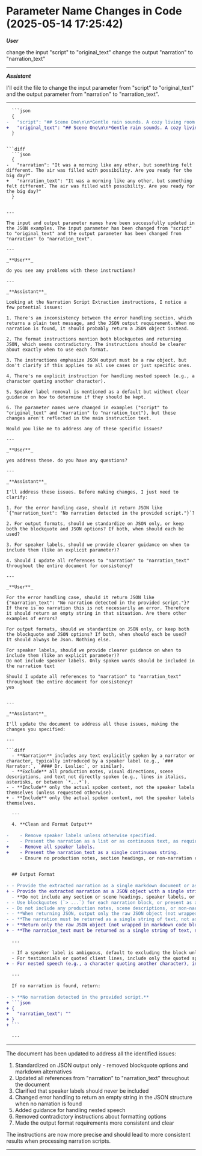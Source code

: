 <!-- Generated by SpecStory -->

# Parameter Name Changes in Code (2025-05-14 17:25:42)

_**User**_

change the input "script" to "original_text"
change the output "narration" to "narration_text"

---

_**Assistant**_

I'll edit the file to change the input parameter from "script" to "original_text" and the output parameter from "narration" to "narration_text".

---

```diff
  ```json
  {
-   "script": "## Scene One\n\n*Gentle rain sounds. A cozy living room is shown.*\n\n### Narrator (Alex):\n\n\"It was a morning like any other, but something felt different. The air was filled with possibility.\"\n\n### Jamie:\n\n\"Are you ready for the big day?\"\n\n*Camera pans to a calendar marked with a red circle.*"
+   "original_text": "## Scene One\n\n*Gentle rain sounds. A cozy living room is shown.*\n\n### Narrator (Alex):\n\n\"It was a morning like any other, but something felt different. The air was filled with possibility.\"\n\n### Jamie:\n\n\"Are you ready for the big day?\"\n\n*Camera pans to a calendar marked with a red circle.*"
  }
  ```
```

```diff
  ```json
  {
-   "narration": "It was a morning like any other, but something felt different. The air was filled with possibility. Are you ready for the big day?"
+   "narration_text": "It was a morning like any other, but something felt different. The air was filled with possibility. Are you ready for the big day?"
  }
  ```
```

---

The input and output parameter names have been successfully updated in the JSON examples. The input parameter has been changed from "script" to "original_text" and the output parameter has been changed from "narration" to "narration_text".

---

_**User**_

do you see any problems with these instructions?

---

_**Assistant**_

Looking at the Narration Script Extraction instructions, I notice a few potential issues:

1. There's an inconsistency between the error handling section, which returns a plain text message, and the JSON output requirement. When no narration is found, it should probably return a JSON object instead.

2. The format instructions mention both blockquotes and returning JSON, which seems contradictory. The instructions should be clearer about exactly when to use each format.

3. The instructions emphasize JSON output must be a raw object, but don't clarify if this applies to all use cases or just specific ones.

4. There's no explicit instruction for handling nested speech (e.g., a character quoting another character).

5. Speaker label removal is mentioned as a default but without clear guidance on how to determine if they should be kept.

6. The parameter names were changed in examples ("script" to "original_text" and "narration" to "narration_text"), but these changes aren't reflected in the main instruction text.

Would you like me to address any of these specific issues?

---

_**User**_

yes address these. do you have any questions?

---

_**Assistant**_

I'll address these issues. Before making changes, I just need to clarify:

1. For the error handling case, should it return JSON like `{"narration_text": "No narration detected in the provided script."}`?

2. For output formats, should we standardize on JSON only, or keep both the blockquote and JSON options? If both, when should each be used?

3. For speaker labels, should we provide clearer guidance on when to include them (like an explicit parameter)?

4. Should I update all references to "narration" to "narration_text" throughout the entire document for consistency?

---

_**User**_

For the error handling case, should it return JSON like {"narration_text": "No narration detected in the provided script."}?
If there is no narration this is not necessarily an error. Therefore it should return an empty string in that situation. Are there other examples of errors?

For output formats, should we standardize on JSON only, or keep both the blockquote and JSON options? If both, when should each be used?
It should always be Json. Nothing else.

For speaker labels, should we provide clearer guidance on when to include them (like an explicit parameter)?
Do not include speaker labels. Only spoken words should be included in the narration text

Should I update all references to "narration" to "narration_text" throughout the entire document for consistency?
yes


---

_**Assistant**_

I'll update the document to address all these issues, making the changes you specified:

---

```diff
  - **Narration** includes any text explicitly spoken by a narrator or character, typically introduced by a speaker label (e.g., `### Narrator:`, `#### Dr. Leslie:`, or similar).
  - **Exclude** all production notes, visual directions, scene descriptions, and text not directly spoken (e.g., lines in italics, asterisks, or between `*...*`).
- - **Include** only the actual spoken content, not the speaker labels themselves (unless requested otherwise).
+ - **Include** only the actual spoken content, not the speaker labels themselves.
  
  ---
```

```diff
  4. **Clean and Format Output**
  
-    - Remove speaker labels unless otherwise specified.
-    - Present the narration as a list or as continuous text, as required.
+    - Remove all speaker labels.
+    - Present the narration_text as a single continuous string.
     - Ensure no production notes, section headings, or non-narration content is included.
  
```

```diff
  ## Output Format
  
- - Provide the extracted narration as a single markdown document or as a JSON object with a single string property.
+ - Provide the extracted narration as a JSON object with a single string property named "narration_text".
  - **Do not include any section or scene headings, speaker labels, or production notes. Only the spoken narration lines should be present.**
- - Use blockquotes (`> ...`) for each narration block, or present as a single continuous text if preferred.
- - Do not include any production notes, scene descriptions, or non-narration content.
- - **When returning JSON, output only the raw JSON object (not wrapped in markdown code blocks, not as a string, and without any extra wrappers or formatting). Do not use triple backticks, 'json' tags, or any markdown formatting. The output must be a valid JSON object, not a string or markdown.**
- - **The narration must be returned as a single string of text, not as an array. Concatenate all narration lines in the order they appear, separated by spaces or newlines as appropriate.**
+ - **Return only the raw JSON object (not wrapped in markdown code blocks, not as a string, and without any extra wrappers or formatting). Do not use triple backticks, 'json' tags, or any markdown formatting. The output must be a valid JSON object, not a string or markdown.**
+ - **The narration_text must be returned as a single string of text, not as an array. Concatenate all narration lines in the order they appear, separated by spaces or newlines as appropriate.**
  
  ---
```

```diff
  - If a speaker label is ambiguous, default to excluding the block unless it is clearly spoken narration.
  - For testimonials or quoted client lines, include only the quoted speech, not the label or attribution.
+ - For nested speech (e.g., a character quoting another character), include all levels of quoted speech as part of the narration_text.
  
  ---
```

```diff
  If no narration is found, return:
  
- > **No narration detected in the provided script.**
+ ```json
+ {
+   "narration_text": ""
+ }
+ ```
  
  ---
```

---

The document has been updated to address all the identified issues:

1. Standardized on JSON output only - removed blockquote options and markdown alternatives
2. Updated all references from "narration" to "narration_text" throughout the document
3. Clarified that speaker labels should never be included
4. Changed error handling to return an empty string in the JSON structure when no narration is found
5. Added guidance for handling nested speech
6. Removed contradictory instructions about formatting options
7. Made the output format requirements more consistent and clear

The instructions are now more precise and should lead to more consistent results when processing narration scripts.

---

